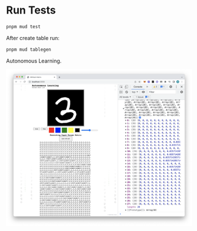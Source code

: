 # Run Tests

```zsh
pnpm mud test
```

After create table run:

```zsh
pnpm mud tablegen
```

Autonomous Learning.

![](./imgs/screenshot.png)
